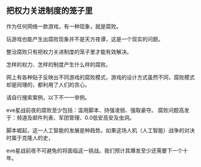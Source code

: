 把权力关进制度的笼子里
---
作为任何网络一款游戏，有一种现象，就是腐败。

玩游戏也能产生出腐败现象并不是天方夜谭，这是一个现实的问题。

整治腐败只有把权力关进制度的笼子里才能有效解决。

怎样的权力、怎样的制度产生什么样的腐败。

网上有各种贴子反映出不同游戏的腐败模式，游戏的设计方式虽然不同，腐败模式却是同理的，都利用了人们的贪心。

请自行搜索案例，以下不一一举例。

eve星战前夜的腐败至少包括：滥用脚本、持强凌弱、强取豪夺。
腐败问题高发于：频道及邮件列表、军团管理、0.0低安高安及虫洞。

脚本崛起，这一人工智能的发展是种趋势。如果这场人机（人工智能）战争的对决时属于克隆人的史，

eve星战前夜不可避免的将面临这一挑战。我们预计其爆发至少还需要下一个十年。
